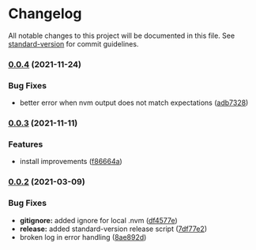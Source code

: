 # Changelog

All notable changes to this project will be documented in this file. See [standard-version](https://github.com/conventional-changelog/standard-version) for commit guidelines.

### [0.0.4](https://github.com/wesleytodd/nvmjs/compare/v0.0.3...v0.0.4) (2021-11-24)


### Bug Fixes

* better error when nvm output does not match expectations ([adb7328](https://github.com/wesleytodd/nvmjs/commit/adb732886b0fe17b86e52f4f093d891f1f534507))

### [0.0.3](https://github.com/wesleytodd/nvmjs/compare/v0.0.2...v0.0.3) (2021-11-11)


### Features

* install improvements ([f86664a](https://github.com/wesleytodd/nvmjs/commit/f86664a603155e6a1a91c0b2e6cc9eedaa0f8168))

### [0.0.2](https://github.com/wesleytodd/nvmjs/compare/v0.0.1...v0.0.2) (2021-03-09)


### Bug Fixes

* **gitignore:** added ignore for local .nvm ([df4577e](https://github.com/wesleytodd/nvmjs/commit/df4577e95d6111203e15d1b6912b942ff4712a6b))
* **release:** added standard-version release script ([7df77e2](https://github.com/wesleytodd/nvmjs/commit/7df77e224c6e5cd85b6437320f19cf88f77752fd))
* broken log in error handling ([8ae892d](https://github.com/wesleytodd/nvmjs/commit/8ae892d54e189e7d6ec76857a43673cdb2583734))

